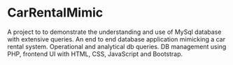 # CarRentalMimic

A project to to demonstrate the understanding and use of MySql database with extensive queries. 
An end to end database application mimicking a car rental system. 
Operational and analytical db queries. 
DB management using PHP, frontend UI with HTML, CSS, JavaScript and Bootstrap.
